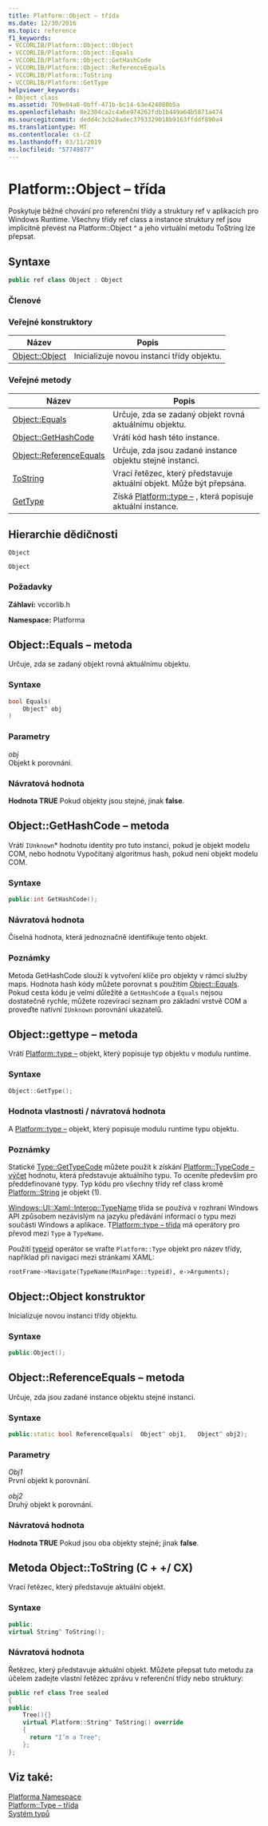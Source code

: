 ```yaml
---
title: Platform::Object – třída
ms.date: 12/30/2016
ms.topic: reference
f1_keywords:
- VCCORLIB/Platform::Object::Object
- VCCORLIB/Platform::Object::Equals
- VCCORLIB/Platform::Object::GetHashCode
- VCCORLIB/Platform::Object::ReferenceEquals
- VCCORLIB/Platform::ToString
- VCCORLIB/Platform::GetType
helpviewer_keywords:
- Object class
ms.assetid: 709e84a8-0bff-471b-bc14-63e424080b5a
ms.openlocfilehash: 8e2304ca2c4a6e974262fdb1b449a64b5871a474
ms.sourcegitcommit: dedd4c3cb28adec3793329018b9163ffddf890a4
ms.translationtype: MT
ms.contentlocale: cs-CZ
ms.lasthandoff: 03/11/2019
ms.locfileid: "57749877"
---
```

# <a name="platformobject-class"></a>Platform::Object – třída

Poskytuje běžné chování pro referenční třídy a struktury ref v aplikacích pro Windows Runtime. Všechny třídy ref class a instance struktury ref jsou implicitně převést na Platform::Object ^ a jeho virtuální metodu ToString lze přepsat.

## <a name="syntax"></a>Syntaxe

```cpp
public ref class Object : Object
```

### <a name="members"></a>Členové

### <a name="public-constructors"></a>Veřejné konstruktory

|Název|Popis|
|----------|-----------------|
|[Object::Object](#ctor)|Inicializuje novou instanci třídy objektu.|

### <a name="public-methods"></a>Veřejné metody

|Název|Popis|
|----------|-----------------|
|[Object::Equals](#equals)|Určuje, zda se zadaný objekt rovná aktuálnímu objektu.|
|[Object::GetHashCode](#gethashcode)|Vrátí kód hash této instance.|
|[Object::ReferenceEquals](#referenceequals)|Určuje, zda jsou zadané instance objektu stejné instanci.|
|[ToString](#tostring)|Vrací řetězec, který představuje aktuální objekt. Může být přepsána.|
|[GetType](#gettype)|Získá [Platform::type –](../cppcx/platform-type-class.md) , která popisuje aktuální instance.|

## <a name="inheritance-hierarchy"></a>Hierarchie dědičnosti

`Object`

`Object`

### <a name="requirements"></a>Požadavky

**Záhlaví:** vccorlib.h

**Namespace:** Platforma

## <a name="equals"></a> Object::Equals – metoda

Určuje, zda se zadaný objekt rovná aktuálnímu objektu.

### <a name="syntax"></a>Syntaxe

```cpp
bool Equals(
    Object^ obj
)
```

### <a name="parameters"></a>Parametry

*obj*<br/>
Objekt k porovnání.

### <a name="return-value"></a>Návratová hodnota

**Hodnota TRUE** Pokud objekty jsou stejné, jinak **false**.

## <a name="gethashcode"></a>  Object::GetHashCode – metoda

Vrátí `IUnknown`* hodnotu identity pro tuto instanci, pokud je objekt modelu COM, nebo hodnotu Vypočítaný algoritmus hash, pokud není objekt modelu COM.

### <a name="syntax"></a>Syntaxe

```cpp
public:int GetHashCode();
```

### <a name="return-value"></a>Návratová hodnota

Číselná hodnota, která jednoznačně identifikuje tento objekt.

### <a name="remarks"></a>Poznámky

Metoda GetHashCode slouží k vytvoření klíče pro objekty v rámci služby maps. Hodnota hash kódy můžete porovnat s použitím [Object::Equals](#equals). Pokud cesta kódu je velmi důležité a `GetHashCode` a `Equals` nejsou dostatečně rychle, můžete rozevírací seznam pro základní vrstvě COM a proveďte nativní `IUnknown` porovnání ukazatelů.

## <a name="gettype"></a>  Object::gettype – metoda

Vrátí [Platform::type –](../cppcx/platform-type-class.md) objekt, který popisuje typ objektu v modulu runtime.

### <a name="syntax"></a>Syntaxe

```cpp
Object::GetType();
```

### <a name="property-valuereturn-value"></a>Hodnota vlastnosti / návratová hodnota

A [Platform::type –](../cppcx/platform-type-class.md) objekt, který popisuje modulu runtime typu objektu.

### <a name="remarks"></a>Poznámky

Statické [Type::GetTypeCode](../cppcx/platform-type-class.md#gettypecode) můžete použít k získání [Platform::TypeCode – výčet](../cppcx/platform-typecode-enumeration.md) hodnotu, která představuje aktuálního typu. To oceníte především pro předdefinované typy. Typ kódu pro všechny třídy ref class kromě [Platform::String](../cppcx/platform-string-class.md) je objekt (1).

[Windows::UI::Xaml::Interop::TypeName](/uwp/api/windows.ui.xaml.interop.typename) třída se používá v rozhraní Windows API způsobem nezávislým na jazyku předávání informací o typu mezi součásti Windows a aplikace. T[Platform::type – třída](../cppcx/platform-type-class.md) má operátory pro převod mezi `Type` a `TypeName`.

Použití [typeid](../windows/typeid-cpp-component-extensions.md) operátor se vraťte `Platform::Type` objekt pro název třídy, například při navigaci mezi stránkami XAML:

```
rootFrame->Navigate(TypeName(MainPage::typeid), e->Arguments);
```

## <a name="ctor"></a>  Object::Object konstruktor

Inicializuje novou instanci třídy objektu.

### <a name="syntax"></a>Syntaxe

```cpp
public:Object();
```

## <a name="referenceequals"></a>  Object::ReferenceEquals – metoda

Určuje, zda jsou zadané instance objektu stejné instanci.

### <a name="syntax"></a>Syntaxe

```cpp
public:static bool ReferenceEquals(  Object^ obj1,   Object^ obj2);
```

### <a name="parameters"></a>Parametry

*Obj1*<br/>
První objekt k porovnání.

*obj2*<br/>
Druhý objekt k porovnání.

### <a name="return-value"></a>Návratová hodnota

**Hodnota TRUE** Pokud jsou oba objekty stejné; jinak **false**.

## <a name="tostring"></a>  Metoda Object::ToString (C + +/ CX)

Vrací řetězec, který představuje aktuální objekt.

### <a name="syntax"></a>Syntaxe

```cpp
public:
virtual String^ ToString();
```

### <a name="return-value"></a>Návratová hodnota

Řetězec, který představuje aktuální objekt. Můžete přepsat tuto metodu za účelem zadejte vlastní řetězec zprávu v referenční třídy nebo struktury:

```cpp
public ref class Tree sealed
{
public:
    Tree(){}
    virtual Platform::String^ ToString() override
    {
      return "I’m a Tree";
    };
};
```

## <a name="see-also"></a>Viz také:

[Platforma Namespace](platform-namespace-c-cx.md)<br/>
[Platform::Type – třída](platform-type-class.md)<br/>
[Systém typů](type-system-c-cx.md)
